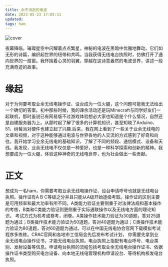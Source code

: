 ```yaml
---
title: 永不消逝的电波
date: 2023-05-23 17:05:11
updated:
tags: ham
---
```

![cover](low_78036181_p0.jpg)

夜幕降临，璀璨星空中闪耀着点点繁星，神秘的电波在黑暗中优雅地舞动。它们如无形的诗篇，编织起世界的纽带和共鸣。当我获得无线电台执照时，仿佛打开了通向世界的一扇窗。我怀揣着心灵的羽翼，穿越在这诗意盎然的电波世界，讲述一段充满奇迹的故事。
<!-- more -->

# 缘起
对于为何要考取业余无线电操作证、设台成为一位火腿，这个问题可能我无法给出一个确切的答案。初中那些时候，我的课余活动还是玩Minecraft与同学好友们一起联机，那时虽说已有网易版不过游戏体验想必大家也知道是个什么情况，自然还是自建服务器为上。从那时起了解了很多的计算机知识，甚至知晓了Arduino、51、树莓派对硬件也建立起了兴趣.后来，我在网上看到了一些关于业余无线电的文章和视频，对于这种能够通过电波与世界各地的人交流的方式感到了好奇和向往。我开始学习业余无线电的基础知识，了解了不同的频段、通信模式、设备和天线。我发现，业余无线电不仅仅是一种爱好，也是一种科学探索和创新的精神。我想要成为一位火腿，体验这种神奇的无线电世界，也为社会做出一些贡献。

# 正文
想成为一名ham，你需要考取业余无线电操作证、设台申请呼号也就是无线电台执照。操作证有A B C等级之分并且只能从A级开始逐级考取。操作证的区别主要是可用频率和最大功率有所不同。A类能力验证主要侧重于对法律法规和基本操作的考核，B类和C类能力验证则更侧重于实际通联操作以及无线电方面的理论知识。
考试方式为机考或卷考，闭卷。A类操作技术能力验证为30道题，答对25道题为通过；B类操作技术能力验证为50道题，答对40道题为通过；C类操作技术能力验证为80道题，答对60道题为通过。可以在中国无线电协会官网下载模拟考试程序多练练。CRAC官网和各地市工信局会先后发布考试计划，
你需要先拿到业余无线电台操作证书，才能无线电台执照。电台执照上指配有电台呼号、电台类别、发射设备等信息。申请电台执照的流程包括考取业余无线电台操作证书、依据操作证书类型购买电台设备、向本地无线电管理机构申请设台、等待机构核发电台执照。
